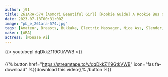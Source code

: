 ```yaml
---
author: j91
title: 261ARA-574 [Aomori Beautiful Girl] [Rookie Guide] A Rookie Bus Guide Who Just Got A Job Appears! ! The Reason For Applying Is To "Gift A House" To My Parents In My Hometown Of Aomori. When You Meet Her, She Squirts And Squirts ♪ You Can’t Imagine Her Cute Face! (Nonase Ai)
date: 2023-07-18T00:31:00Z
image: "pb_e_261ara-574.jpg"
tags: [Amateur, Breasts, Bukkake, Electric Massager, Nice Ass, Slender, Squirting]
maker: [ARA]
actress: [Nonase Ai]
---
```



{{< youtubepl dqDkkZ119GtkVWB >}}
###

{{% button href="https://streamtape.to/v/dqDkkZ119GtkVWB" icon="fas fa-download" %}}download this video{{% /button %}}

